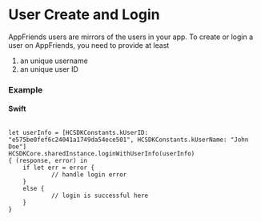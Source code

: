 # User Create and Login
AppFriends users are mirrors of the users in your app. To create or login a user on AppFriends, you need to provide at least

1. an unique username
2. an unique user ID

### Example
#### Swift
<pre><code class="swift">
let userInfo = [HCSDKConstants.kUserID: "e575be0fef6c24041a1749da54ece501", HCSDKConstants.kUserName: "John Doe"]
HCSDKCore.sharedInstance.loginWithUserInfo(userInfo)
{ (response, error) in
  	if let err = error {
  			// handle login error
  	}
  	else {
			// login is successful here
  	}
}
</code></pre>

